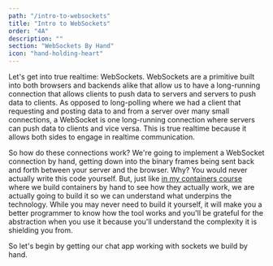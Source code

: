 ```yaml
---
path: "/intro-to-websockets"
title: "Intro to WebSockets"
order: "4A"
description: ""
section: "WebSockets By Hand"
icon: "hand-holding-heart"
---
```


Let's get into true realtime: WebSockets. WebSockets are a primitive built into both browsers and backends alike that allow us to have a long-running connection that allows clients to push data to servers and servers to push data to clients. As opposed to long-polling where we had a client that requesting and posting data to and from a server over many small connections, a WebSocket is one long-running connection where servers can push data to clients and vice versa. This is true realtime because it allows both sides to engage in realtime communication.

So how do these connections work? We're going to implement a WebSocket connection by hand, getting down into the binary frames being sent back and forth between your server and the browser. Why? You would never actually write this code yourself. But, just like [in my containers course][containers] where we build containers by hand to see how they actually work, we are actually going to build it so we can understand what underpins the technology. While you may never need to build it yourself, it will make you a better programmer to know how the tool works and you'll be grateful for the abstraction when you use it because you'll understand the complexity it is shielding you from.

So let's begin by getting our chat app working with sockets we build by hand.

[containers]: https://frontendmasters.com/courses/complete-intro-containers/
